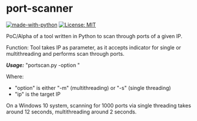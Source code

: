 # port-scanner
[![made-with-python](https://img.shields.io/badge/Made%20with-Python-blue.svg)](https://www.python.org/)
[![License: MIT](https://img.shields.io/badge/License-MIT-red.svg)](https://opensource.org/licenses/MIT)

PoC/Alpha of a tool written in Python to scan through ports of a given IP.

Function: Tool takes IP as parameter, as it accepts indicator for single or multithreading and performs scan through ports.

***Usage:*** "portscan.py -option <ip>"

Where:

- "option" is either "-m" (multithreading) or "-s" (single threading)
- "ip" is the target IP

On a Windows 10 system, scanning for 1000 ports via single threading takes around 12 seconds, multithreading around 2 seconds.  
